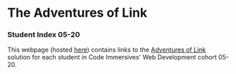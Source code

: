 # The Adventures of Link
### Student Index 05-20

This webpage (hosted [here](https://ci-wdi-900.github.io/the-adventures-of-link-student-index-0919/)) contains links to the [Adventures of Link](https://github.com/ci-wdi-0900/the-adventures-of-link) solution for each student in Code Immersives' Web Development cohort 05-20.
